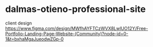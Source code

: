 # dalmas-otieno-professional-site

client design https://www.figma.com/design/MWfhAYFTCzWVX8LwlUO12Y/Free-Portfolio-Landing-Page-Website-(Community)?node-id=0-1&t=bxhaMgaJueodwZGp-0